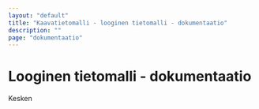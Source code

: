 ```yaml
---
layout: "default"
title: "Kaavatietomalli - looginen tietomalli - dokumentaatio"
description: ""
page: "dokumentaatio"
---
```

# Looginen tietomalli - dokumentaatio

Kesken
